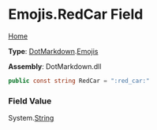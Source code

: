 # Emojis\.RedCar Field

[Home](../../../README.md)

**Type**: [DotMarkdown](../../README.md)\.[Emojis](../README.md)

**Assembly**: DotMarkdown\.dll

```csharp
public const string RedCar = ":red_car:"
```

### Field Value

System\.[String](https://docs.microsoft.com/en-us/dotnet/api/system.string)